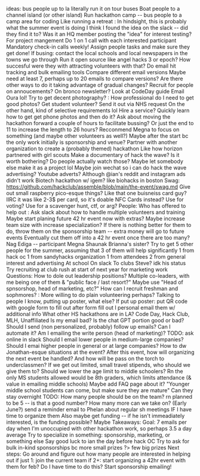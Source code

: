 ideas:
	bus people up to la
	literally run it on tour buses
	Boat people to a channel island (or other island)
	Run hackathon camp -- bus people to a camp area for coding
		Like running a retreat
		: In hindsight, this is probably what the summer event is doing
			I think I found the idea on the slack -- did they find it to?
				Was it an HQ member posting the "idea" for interest testing?
	For project mangement
		Do 1 on 1 call with each interested participant
		Mandatory check-in calls weekly! Assign people tasks and make sure they get done!
	If busing:
		contact the local schools and local newspapers in the towns we go through
	Run it open source like angel hacks 3 or epoch?
		How succesful were they with attracting volunteers with that?
	Do email hit tracking and bulk emailing tools
		Compare different email versions
			Maybe need at least 7, perhaps up to 20 emails to compare versions?
				Are there other ways to do it taking advantage of gradual changes?
	Recruit for people on annoucements?
		On bronco newsletter?
	Look at CodeDay guide
	Email Oura lol!
	Try to get decent photography?
		: How professional do I need to get good photos?
		Get student volunteer?
			Send it out via NHS request
				On the other hand, kind of selective requirements lol
		Hire a service?
		Quickly learn how to get get phone photos and then do it?
	Ask about moving the hackathon forward a couple of hours to facilitate bussing?
		Or just the end to 11 to increase the length to 26 hours?
	Recconmend Megna to focus on something (and maybe other volunteers as well?)
		Maybe after the start bc the only work initially is sponsorship and venue?
	Partner with another organization to create a (probably themed) hackathon
		Like how horizon partnered with girl scouts
	Make a documentary of hack the wave?
		Is it worth bothering? Do people actually watch those?
			Maybe let somebody else make it as a project lol
	Maybe join wechat so i can do hack the wave advertising?
	Youtube adverts?
		Although @ian's reddit and instagram ads didn't work
	Biotech hackathon
		w/ igem?
		like biohacks in boston
	Swag:
		https://github.com/hackclub/assemble/blob/main/the-event/swag.md
		Give out small raspberry pico-esque things?
			Like that one buisneiss card guy? IIRC it was like 2-3$ per card, so it's doable
			NFC Cards instead?
				Use for voting?
			Use for a scavenger hunt, ctf, or arg?
People:
	Who has offered to help out
		: Ask slack about how to handle multiple volunteers and training
			Maybe start planing future 42 hr event now with extras?
			Maybe increase team size with increase specialization?
				If there is nothing better for them to do, throw them on the sponsorship team -- extra money will go to future events
				Eventually cut them off into a 42 hr event once there are too many?
		Nag Ediga -- participant
		Megna
		Shaunak
		Brianna's sister?
	Try to get 5 other people for the summer, assuming that 3 of them will help significantly
		1 from hack oc
		1 from sandyhacks organization
		1 from attendees
		2 from general interest and advertising
			At school
			On slack
			To clubs
			Steve? idk his status
		Try recruiting at club rush at start of next year for marketing work
Questions:
	How to dole out leadership positions?
		Multiple co-leaders, with me being one of them & "public face / last resort?"
		Maybe use "Head of spnsorshop, head of marketing, etc?"
	How can I recruit freshman and sophmores?
		: More willing to do plain volunteering perhaps?
		Talking to people I know, putting up poster, what else?
			If put up poster: put QR code with google form to fill out
				after form fill out I personal email them w/ additional info
	What other HS hackathons are in LA?
		Code Day, Hack Club, MLH, Unaffiliated
	Is my email bad? Is the chat GPT portion good or bad?
	Should I send (non personalized, probably) follow up emails?
		Can I automate it?
	Am I emailing the write person (head of marketing)?
		TODO: ask online in slack
		Should I email lower people in medium-large companies?
		Should I emai higher people in general or at large companies?
	How to dw Jonathan-esque situations at the event?
	After this event, how will organizing the next event be handled?
		And how will be pass on the torch to underclassmen?
	If we get out limited, small travel stipends, who should we give them to?
	Should we lower the age limit to middle schoolers?
		Rn the only MS students allowed would be 8th graders, which limits attendance (& value in emailing middle schools)
			Maybe add FAQ page about it? "Younger middle school students can come, but make sure they are mature"
			Can they stay overnight
TODO:
	How many people should be on the team?
		rn planned to be 5 -- is that a good number? How many more can we take on?
	(Early June?) send a reminder email to Phelan about regular sh meetings IF I have time to organize them
		Also maybe get funding -- if he isn't immeadiately interested, is the funding possible?
			Maybe
Takeaways:
	Goal: 7 emails per day when I'm unoccupied with other hackathon work, so perhaps 3.5 a day average
	Try to specialize in something: sponsorship, marketing, or something else
	Say good luck to ian the day before hack OC
	Try to ask for bulk in-kind sponsorships
		bc more small prizes ?> few big prizes
Next steps:
	Go around and figure out how many people are interested in helping out
		if just 1: join the current team
		if 2+: start organizing a 42hr event with them for feb?
			Do I have time to do this?
	Start sponsorship emailing!
